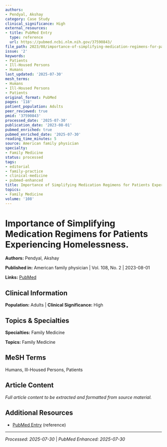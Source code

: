 ```yaml
---
authors:
- Pendyal, Akshay
category: Case Study
clinical_significance: High
external_resources:
- title: PubMed Entry
  type: reference
  url: https://pubmed.ncbi.nlm.nih.gov/37590843/
file_path: 2023/08/importance-of-simplifying-medication-regimens-for-patients-e.md
issue: '2'
keywords:
- Patients
- Ill-Housed Persons
- Humans
last_updated: '2025-07-30'
mesh_terms:
- Humans
- Ill-Housed Persons
- Patients
original_format: PubMed
pages: '118'
patient_population: Adults
peer_reviewed: true
pmid: '37590843'
processed_date: '2025-07-30'
publication_date: '2023-08-01'
pubmed_enriched: true
pubmed_enriched_date: '2025-07-30'
reading_time_minutes: 5
source: American family physician
specialty:
- Family Medicine
status: processed
tags:
- editorial
- family-practice
- clinical-medicine
- pubmed-enhanced
title: Importance of Simplifying Medication Regimens for Patients Experiencing Homelessness.
topics:
- Family Medicine
volume: '108'
---
```


# Importance of Simplifying Medication Regimens for Patients Experiencing Homelessness.

**Authors:** Pendyal, Akshay

**Published in:** American family physician | Vol. 108, No. 2 | 2023-08-01

**Links:** [PubMed](https://pubmed.ncbi.nlm.nih.gov/37590843/)

## Clinical Information

**Population:** Adults | **Clinical Significance:** High

## Topics & Specialties

**Specialties:** Family Medicine

**Topics:** Family Medicine

## MeSH Terms

Humans, Ill-Housed Persons, Patients

## Article Content

*Full article content to be extracted and formatted from source material.*

## Additional Resources

- [PubMed Entry](https://pubmed.ncbi.nlm.nih.gov/37590843/) (reference)

---

*Processed: 2025-07-30* | *PubMed Enhanced: 2025-07-30*
